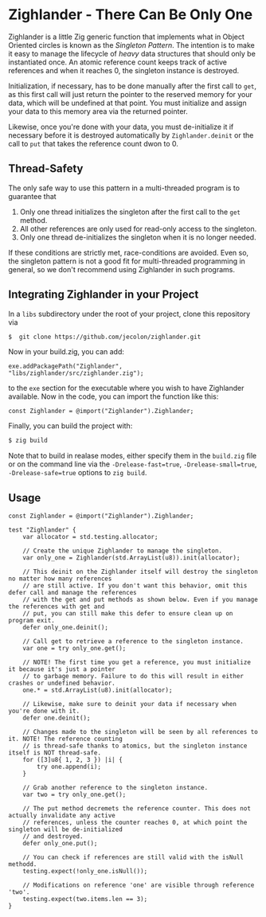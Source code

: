 # Zighlander - There Can Be Only One
Zighlander is a little Zig generic function that implements what in Object Oriented circles is
known as the *Singleton Pattern*. The intention is to make it easy to manage the lifecycle of *heavy* 
data structures that should only be instantiated once. An atomic reference count keeps track of 
active references and when it reaches 0, the singleton instance is destroyed.

Initialization, if necessary, has to be done manually after the first call to `get`, as this first
call will just return the pointer to the reserved memory for your data, which will be undefined at that
point. You must initialize and assign your data to this memory area via the returned pointer.

Likewise, once you're done with your data, you must de-initialize it if necessary before it is
destroyed automatically by `Zighlander.deinit` or the call to `put` that takes the reference count dwon
to 0.

## Thread-Safety
The only safe way to use this pattern in a multi-threaded program is to guarantee that

1. Only one thread initializes the singleton after the first call to the `get` method.
2. All other references are only used for read-only access to the singleton.
3. Only one thread de-initializes the singleton when it is no longer needed.

If these conditions are strictly met, race-conditions are avoided. Even so, the singleton pattern is
not a good fit for multi-threaded programming in general, so we don't recommend using Zighlander in 
such programs.

## Integrating Zighlander in your Project
In a `libs` subdirectory under the root of your project, clone this repository via

```sh
$  git clone https://github.com/jecolon/zighlander.git
```

Now in your build.zig, you can add:

```zig
exe.addPackagePath("Zighlander", "libs/zighlander/src/zighlander.zig");
```

to the `exe` section for the executable where you wish to have Zighlander available. Now in the code, you
can import the function like this:

```zig
const Zighlander = @import("Zighlander").Zighlander;
```

Finally, you can build the project with:

```sh
$ zig build
```

Note that to build in realase modes, either specify them in the `build.zig` file or on the command line
via the `-Drelease-fast=true`, `-Drelease-small=true`, `-Drelease-safe=true` options to `zig build`.

## Usage
```zig
const Zighlander = @import("Zighlander").Zighlander;

test "Zighlander" {
    var allocator = std.testing.allocator;

    // Create the unique Zighlander to manage the singleton.
    var only_one = Zighlander(std.ArrayList(u8)).init(allocator);

    // This deinit on the Zighlander itself will destroy the singleton no matter how many references
    // are still active. If you don't want this behavior, omit this defer call and manage the references
    // with the get and put methods as shown below. Even if you manage the references with get and
    // put, you can still make this defer to ensure clean up on program exit.
    defer only_one.deinit();

    // Call get to retrieve a reference to the singleton instance.
    var one = try only_one.get();

    // NOTE! The first time you get a reference, you must initialize it because it's just a pointer
    // to garbage memory. Failure to do this will result in either crashes or undefined behavior.
    one.* = std.ArrayList(u8).init(allocator);

    // Likewise, make sure to deinit your data if necessary when you're done with it.
    defer one.deinit();

    // Changes made to the singleton will be seen by all references to it. NOTE! The reference counting
    // is thread-safe thanks to atomics, but the singleton instance itself is NOT thread-safe.
    for ([3]u8{ 1, 2, 3 }) |i| {
        try one.append(i);
    }

    // Grab another reference to the singleton instance.
    var two = try only_one.get();

    // The put method decremets the reference counter. This does not actually invalidate any active 
    // references, unless the counter reaches 0, at which point the singleton will be de-initialized 
    // and destroyed. 
    defer only_one.put();

    // You can check if references are still valid with the isNull methodd.
    testing.expect(!only_one.isNull());

    // Modifications on reference 'one' are visible through reference 'two'.
    testing.expect(two.items.len == 3);
}
```
